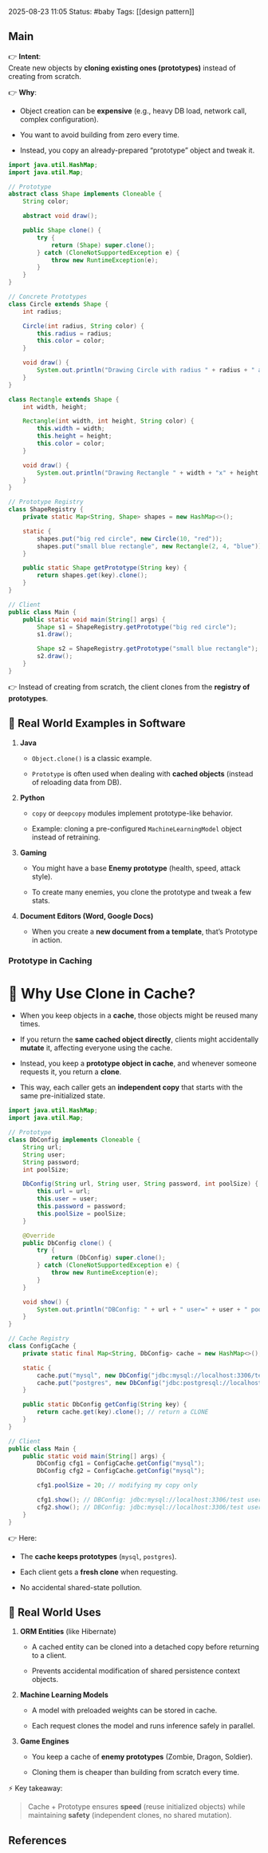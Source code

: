 2025-08-23 11:05
Status: #baby
Tags: [[design pattern]]
## Main

👉 **Intent**:  
Create new objects by **cloning existing ones (prototypes)** instead of creating from scratch.

👉 **Why**:

- Object creation can be **expensive** (e.g., heavy DB load, network call, complex configuration).
    
- You want to avoid building from zero every time.
    
- Instead, you copy an already-prepared “prototype” object and tweak it.

```java
import java.util.HashMap;
import java.util.Map;

// Prototype
abstract class Shape implements Cloneable {
    String color;

    abstract void draw();

    public Shape clone() {
        try {
            return (Shape) super.clone();
        } catch (CloneNotSupportedException e) {
            throw new RuntimeException(e);
        }
    }
}

// Concrete Prototypes
class Circle extends Shape {
    int radius;

    Circle(int radius, String color) {
        this.radius = radius;
        this.color = color;
    }

    void draw() {
        System.out.println("Drawing Circle with radius " + radius + " and color " + color);
    }
}

class Rectangle extends Shape {
    int width, height;

    Rectangle(int width, int height, String color) {
        this.width = width;
        this.height = height;
        this.color = color;
    }

    void draw() {
        System.out.println("Drawing Rectangle " + width + "x" + height + " color " + color);
    }
}

// Prototype Registry
class ShapeRegistry {
    private static Map<String, Shape> shapes = new HashMap<>();

    static {
        shapes.put("big red circle", new Circle(10, "red"));
        shapes.put("small blue rectangle", new Rectangle(2, 4, "blue"));
    }

    public static Shape getPrototype(String key) {
        return shapes.get(key).clone();
    }
}

// Client
public class Main {
    public static void main(String[] args) {
        Shape s1 = ShapeRegistry.getPrototype("big red circle");
        s1.draw();

        Shape s2 = ShapeRegistry.getPrototype("small blue rectangle");
        s2.draw();
    }
}

```

👉 Instead of creating from scratch, the client clones from the **registry of prototypes**.

## 🔹 Real World Examples in Software

1. **Java**
    
    - `Object.clone()` is a classic example.
        
    - `Prototype` is often used when dealing with **cached objects** (instead of reloading data from DB).
        
2. **Python**
    
    - `copy` or `deepcopy` modules implement prototype-like behavior.
        
    - Example: cloning a pre-configured `MachineLearningModel` object instead of retraining.
        
3. **Gaming**
    
    - You might have a base **Enemy prototype** (health, speed, attack style).
        
    - To create many enemies, you clone the prototype and tweak a few stats.
        
4. **Document Editors (Word, Google Docs)**
    
    - When you create a **new document from a template**, that’s Prototype in action.

### Prototype in Caching

# 🔹 Why Use Clone in Cache?

- When you keep objects in a **cache**, those objects might be reused many times.
    
- If you return the **same cached object directly**, clients might accidentally **mutate** it, affecting everyone using the cache.
    
- Instead, you keep a **prototype object in cache**, and whenever someone requests it, you return a **clone**.
    
- This way, each caller gets an **independent copy** that starts with the same pre-initialized state.
```java
import java.util.HashMap;
import java.util.Map;

// Prototype
class DbConfig implements Cloneable {
    String url;
    String user;
    String password;
    int poolSize;

    DbConfig(String url, String user, String password, int poolSize) {
        this.url = url;
        this.user = user;
        this.password = password;
        this.poolSize = poolSize;
    }

    @Override
    public DbConfig clone() {
        try {
            return (DbConfig) super.clone();
        } catch (CloneNotSupportedException e) {
            throw new RuntimeException(e);
        }
    }

    void show() {
        System.out.println("DBConfig: " + url + " user=" + user + " pool=" + poolSize);
    }
}

// Cache Registry
class ConfigCache {
    private static final Map<String, DbConfig> cache = new HashMap<>();

    static {
        cache.put("mysql", new DbConfig("jdbc:mysql://localhost:3306/test", "root", "pass", 10));
        cache.put("postgres", new DbConfig("jdbc:postgresql://localhost:5432/test", "postgres", "pass", 5));
    }

    public static DbConfig getConfig(String key) {
        return cache.get(key).clone(); // return a CLONE
    }
}

// Client
public class Main {
    public static void main(String[] args) {
        DbConfig cfg1 = ConfigCache.getConfig("mysql");
        DbConfig cfg2 = ConfigCache.getConfig("mysql");

        cfg1.poolSize = 20; // modifying my copy only

        cfg1.show(); // DBConfig: jdbc:mysql://localhost:3306/test user=root pool=20
        cfg2.show(); // DBConfig: jdbc:mysql://localhost:3306/test user=root pool=10
    }
}

```

👉 Here:

- The **cache keeps prototypes** (`mysql`, `postgres`).
    
- Each client gets a **fresh clone** when requesting.
    
- No accidental shared-state pollution.

## 🔹 Real World Uses

1. **ORM Entities** (like Hibernate)
    
    - A cached entity can be cloned into a detached copy before returning to a client.
        
    - Prevents accidental modification of shared persistence context objects.
        
2. **Machine Learning Models**
    
    - A model with preloaded weights can be stored in cache.
        
    - Each request clones the model and runs inference safely in parallel.
        
3. **Game Engines**
    
    - You keep a cache of **enemy prototypes** (Zombie, Dragon, Soldier).
        
    - Cloning them is cheaper than building from scratch every time.



⚡ Key takeaway:

> Cache + Prototype ensures **speed** (reuse initialized objects) while maintaining **safety** (independent clones, no shared mutation).

## References